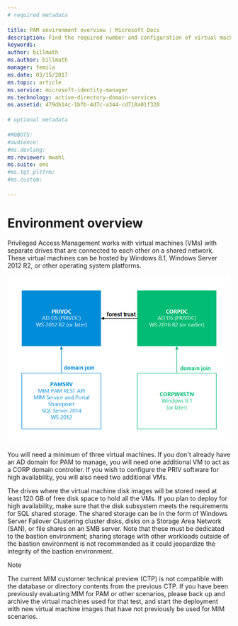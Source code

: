 ```yaml
---
# required metadata

title: PAM environment overview | Microsoft Docs
description: Find the required number and configuration of virtual machines to successfully deploy Privileged Access Management
keywords:
author: billmath
ms.author: billmath
manager: femila
ms.date: 03/15/2017
ms.topic: article
ms.service: microsoft-identity-manager
ms.technology: active-directory-domain-services
ms.assetid: 479db14c-1bfb-4d7c-a344-cd718a01f328

# optional metadata

#ROBOTS:
#audience:
#ms.devlang:
ms.reviewer: mwahl
ms.suite: ems
#ms.tgt_pltfrm:
#ms.custom:

---
```


# Environment overview

Privileged Access Management works with virtual machines (VMs) with separate drives that are connected to each other on a shared network. These virtual machines can be hosted by Windows 8.1, Windows Server 2012 R2, or other operating system platforms.

![PAM servers: relationships and supported platforms - diagram](media/pam-test-lab-architecture.png)

You will need a minimum of three virtual machines.  If you don't already have an AD domain for PAM to manage, you will need one additional VM to act as a CORP domain controller.  If you wish to configure the PRIV software for high availability, you will also need two additional VMs.

The drives where the virtual machine disk images will be stored need at least 120 GB of free disk space to hold all the VMs.  If you plan to deploy for high availability, make sure that the disk subsystem meets the requirements for SQL shared storage.  The shared storage can be in the form of Windows Server Failover Clustering cluster disks, disks on a Storage Area Network (SAN), or file shares on an SMB server. Note that these must be dedicated to the bastion environment; sharing storage with other workloads outside of the bastion environment is not recommended as it could jeopardize the integrity of the bastion environment.

> [!NOTE]
> The current MIM customer technical preview (CTP) is not compatible with the database or directory contents from the previous CTP. If you have been previously evaluating MIM for PAM or other scenarios, please back up and archive the virtual machines used for that test, and start the deployment with new virtual machine images that have not previously be used for MIM scenarios.
